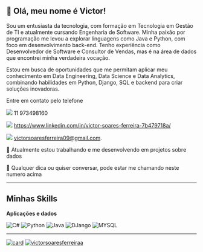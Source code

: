 ## 💜 Olá, meu nome é Victor!

Sou um entusiasta da tecnologia, com formação em Tecnologia em Gestão de TI e atualmente cursando Engenharia de Software. Minha paixão por programação me levou a explorar linguagens como Java e Python, com foco em desenvolvimento back-end. Tenho experiência como Desenvolvedor de Software e Consultor de Vendas, mas é na área de dados que encontrei minha verdadeira vocação. 

Estou em busca de oportunidades que me permitam aplicar meu conhecimento em Data Engineering, Data Science e Data Analytics, combinando habilidades em Python, Django, SQL e backend para criar soluções inovadoras. 

Entre em contato pelo telefone 

<img src="https://img.shields.io/badge/WhatsApp-25D366?style=for-the-badge&logo=whatsapp&logoColor=white" />  11 973498160 

<img src="https://img.shields.io/badge/LinkedIn-0077B5?style=for-the-badge&logo=linkedin&logoColor=white" />  https://www.linkedin.com/in/victor-soares-ferreira-7b479718a/

<img src="https://img.shields.io/badge/Gmail-D14836?style=for-the-badge&logo=gmail&logoColor=whitee-mail" /> victorsoaresferreira09@gmail.com.

🔭 Atualmente estou trabalhando e me desenvolvendo em projetos sobre dados 

💬 Qualquer dica ou quiser conversar, pode estar me chamando neste numero acima 

---

## Minhas Skills

**Aplicações e dados**

![C#](https://img.shields.io/badge/C%23-239120?style=for-the-badge&logo=c-sharp&logoColor=white)
![Python](https://img.shields.io/badge/Python-14354C?style=for-the-badge&logo=python&logoColor=white)
![Java](https://img.shields.io/badge/Java-ED8B00?style=for-the-badge&logo=java&logoColor=white)
![DJango](https://img.shields.io/badge/Django-092E20?style=for-the-badge&logo=django&logoColor=white)
![MYSQL](https://img.shields.io/badge/MySQL-00000F?style=for-the-badge&logo=mysql&logoColor=white)

---

[![card](https://github-readme-stats.vercel.app/api?username=victorsoaresferreiraa&theme=default)](https://github.com/anuraghazra/github-readme-stats)
[![victorsoaresferreiraa](https://github-readme-stats.vercel.app/api/top-langs/?username=victorsoaresferreiraa&layout=compact)](https://github.com/anuraghazra/github-readme-stats)
